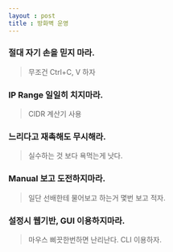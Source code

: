 ```yaml
---
layout : post
title : 방화벽 운영
---
```


### 절대 자기 손을 믿지 마라.

> 무조건 Ctrl+C, V 하자



### IP Range 일일히 치지마라.

> CIDR 계산기 사용



### 느리다고 재촉해도 무시해라.

> 실수하는 것 보다 욕먹는게 낫다.



### Manual 보고 도전하지마라.

> 일단 선배한테 물어보고 하는거 몇번 보고 적자.



### 설정시 웹기반, GUI 이용하지마라.

>마우스 삐끗한번하면 난리난다. CLI 이용하자.


